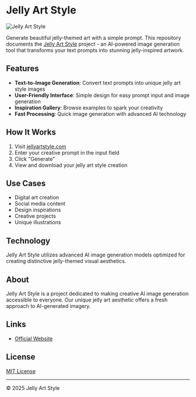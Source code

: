 # Jelly Art Style

![Jelly Art Style](https://www.jellyartstyle.com/assets/logo.png)

Generate beautiful jelly-themed art with a simple prompt. This repository documents the [Jelly Art Style](https://www.jellyartstyle.com/) project - an AI-powered image generation tool that transforms your text prompts into stunning jelly-inspired artwork.

## Features

- **Text-to-Image Generation**: Convert text prompts into unique jelly art style images
- **User-Friendly Interface**: Simple design for easy prompt input and image generation
- **Inspiration Gallery**: Browse examples to spark your creativity
- **Fast Processing**: Quick image generation with advanced AI technology

## How It Works

1. Visit [jellyartstyle.com](https://www.jellyartstyle.com/)
2. Enter your creative prompt in the input field
3. Click "Generate"
4. View and download your jelly art style creation

## Use Cases

- Digital art creation
- Social media content
- Design inspirations
- Creative projects
- Unique illustrations

## Technology

Jelly Art Style utilizes advanced AI image generation models optimized for creating distinctive jelly-themed visual aesthetics.

## About

Jelly Art Style is a project dedicated to making creative AI image generation accessible to everyone. Our unique jelly art aesthetic offers a fresh approach to AI-generated imagery.

## Links

- [Official Website](https://www.jellyartstyle.com/)

## License

[MIT License](LICENSE)

---

© 2025 Jelly Art Style 